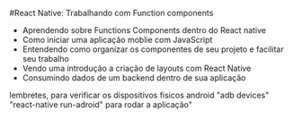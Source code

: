 #React Native: Trabalhando com Function components
<ul>
<li>Aprendendo sobre Functions Components dentro do React native</li>
<li>Como iniciar uma aplicação moblie com JavaScript</li>
<li>Entendendo como organizar os componentes de seu projeto e facilitar seu trabalho</li>
<li>Vendo uma introdução a criação de layouts com React Native</li>
<li>Consumindo dados de um backend dentro de sua aplicação</li>
</ul>

lembretes, para verificar os dispositivos fisicos android "adb devices" "react-native run-adroid" para rodar a aplicação"